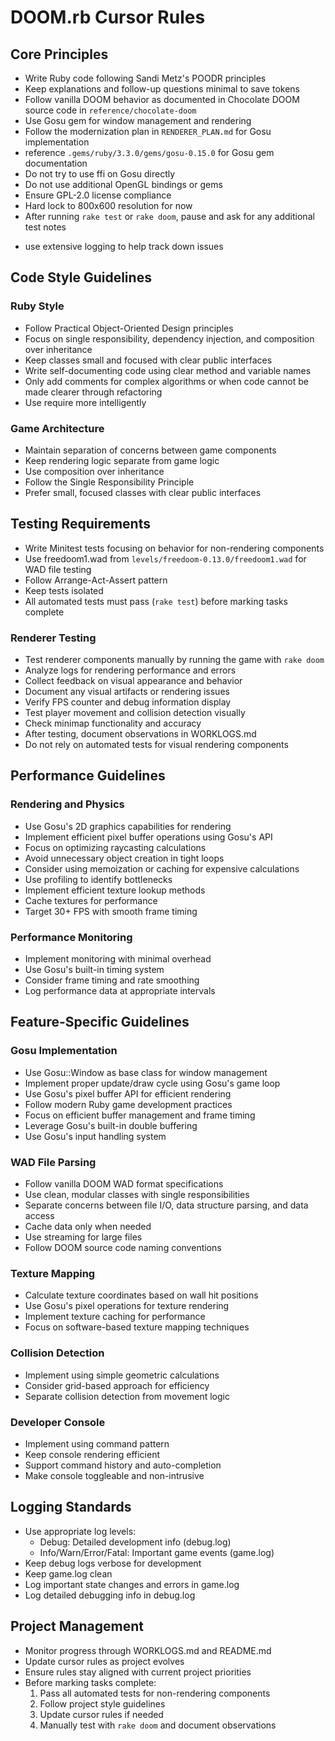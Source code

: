 # DOOM.rb Cursor Rules

## Core Principles
- Write Ruby code following Sandi Metz's POODR principles
- Keep explanations and follow-up questions minimal to save tokens
- Follow vanilla DOOM behavior as documented in Chocolate DOOM source code in `reference/chocolate-doom`
- Use Gosu gem for window management and rendering
- Follow the modernization plan in `RENDERER_PLAN.md` for Gosu implementation
- reference `.gems/ruby/3.3.0/gems/gosu-0.15.0` for Gosu gem documentation
- Do not try to use ffi on Gosu directly
- Do not use additional OpenGL bindings or gems
- Ensure GPL-2.0 license compliance
- Hard lock to 800x600 resolution for now
- After running `rake test` or `rake doom`, pause and ask for any additional test notes
* use extensive logging to help track down issues

## Code Style Guidelines

### Ruby Style
- Follow Practical Object-Oriented Design principles
- Focus on single responsibility, dependency injection, and composition over inheritance
- Keep classes small and focused with clear public interfaces
- Write self-documenting code using clear method and variable names
- Only add comments for complex algorithms or when code cannot be made clearer through refactoring
- Use require more intelligently

### Game Architecture
- Maintain separation of concerns between game components
- Keep rendering logic separate from game logic
- Use composition over inheritance
- Follow the Single Responsibility Principle
- Prefer small, focused classes with clear public interfaces

## Testing Requirements
- Write Minitest tests focusing on behavior for non-rendering components
- Use freedoom1.wad from `levels/freedoom-0.13.0/freedoom1.wad` for WAD file testing
- Follow Arrange-Act-Assert pattern
- Keep tests isolated
- All automated tests must pass (`rake test`) before marking tasks complete

### Renderer Testing
- Test renderer components manually by running the game with `rake doom`
- Analyze logs for rendering performance and errors
- Collect feedback on visual appearance and behavior
- Document any visual artifacts or rendering issues
- Verify FPS counter and debug information display
- Test player movement and collision detection visually
- Check minimap functionality and accuracy
- After testing, document observations in WORKLOGS.md
- Do not rely on automated tests for visual rendering components

## Performance Guidelines

### Rendering and Physics
- Use Gosu's 2D graphics capabilities for rendering
- Implement efficient pixel buffer operations using Gosu's API
- Focus on optimizing raycasting calculations
- Avoid unnecessary object creation in tight loops
- Consider using memoization or caching for expensive calculations
- Use profiling to identify bottlenecks
- Implement efficient texture lookup methods
- Cache textures for performance
- Target 30+ FPS with smooth frame timing

### Performance Monitoring
- Implement monitoring with minimal overhead
- Use Gosu's built-in timing system
- Consider frame timing and rate smoothing
- Log performance data at appropriate intervals

## Feature-Specific Guidelines

### Gosu Implementation
- Use Gosu::Window as base class for window management
- Implement proper update/draw cycle using Gosu's game loop
- Use Gosu's pixel buffer API for efficient rendering
- Follow modern Ruby game development practices
- Focus on efficient buffer management and frame timing
- Leverage Gosu's built-in double buffering
- Use Gosu's input handling system

### WAD File Parsing
- Follow vanilla DOOM WAD format specifications
- Use clean, modular classes with single responsibilities
- Separate concerns between file I/O, data structure parsing, and data access
- Cache data only when needed
- Use streaming for large files
- Follow DOOM source code naming conventions

### Texture Mapping
- Calculate texture coordinates based on wall hit positions
- Use Gosu's pixel operations for texture rendering
- Implement texture caching for performance
- Focus on software-based texture mapping techniques

### Collision Detection
- Implement using simple geometric calculations
- Consider grid-based approach for efficiency
- Separate collision detection from movement logic

### Developer Console
- Implement using command pattern
- Keep console rendering efficient
- Support command history and auto-completion
- Make console toggleable and non-intrusive

## Logging Standards
- Use appropriate log levels:
  - Debug: Detailed development info (debug.log)
  - Info/Warn/Error/Fatal: Important game events (game.log)
- Keep debug logs verbose for development
- Keep game.log clean
- Log important state changes and errors in game.log
- Log detailed debugging info in debug.log

## Project Management
- Monitor progress through WORKLOGS.md and README.md
- Update cursor rules as project evolves
- Ensure rules stay aligned with current project priorities
- Before marking tasks complete:
  1. Pass all automated tests for non-rendering components
  2. Follow project style guidelines
  3. Update cursor rules if needed
  4. Manually test with `rake doom` and document observations